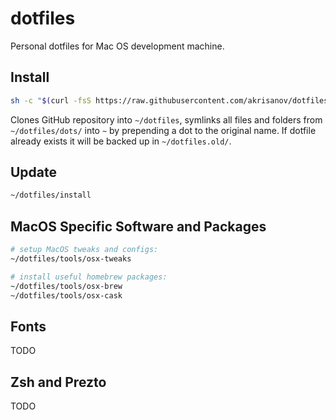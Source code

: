 # dotfiles

Personal dotfiles for Mac OS development machine.

## Install

```bash
sh -c "$(curl -fsS https://raw.githubusercontent.com/akrisanov/dotfiles/master/install)"
```

Clones GitHub repository into `~/dotfiles`, symlinks all files and folders from `~/dotfiles/dots/` into `~`
by prepending a dot to the original name.
If dotfile already exists it will be backed up in `~/dotfiles.old/`.

## Update

```bash
~/dotfiles/install
```

## MacOS Specific Software and Packages

```bash
# setup MacOS tweaks and configs:
~/dotfiles/tools/osx-tweaks

# install useful homebrew packages:
~/dotfiles/tools/osx-brew
~/dotfiles/tools/osx-cask
```

## Fonts

TODO

## Zsh and Prezto

TODO
